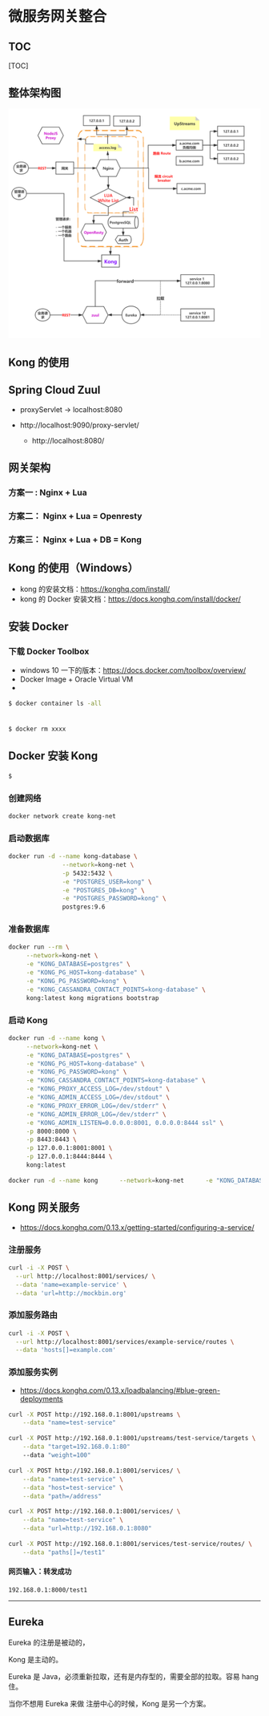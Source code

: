 # 微服务网关整合



## TOC

[TOC]



## 整体架构图



![1590541736312](/img/mercyblitz/GP-public/%E7%BD%91%E5%85%B3/assets/1590541736312.png)





## Kong 的使用

## Spring Cloud Zuul

- proxyServlet -> localhost:8080

- http://localhost:9090/proxy-servlet/
  - http://localhost:8080/

## 网关架构

### 方案一 : Nginx + Lua

### 方案二： Nginx + Lua =  Openresty

### 方案三：  Nginx + Lua + DB = Kong





## Kong 的使用（Windows）

- kong 的安装文档：<https://konghq.com/install/>
- kong 的 Docker 安装文档：<https://docs.konghq.com/install/docker/>





## 安装 Docker

### 下载 Docker Toolbox

- windows 10 一下的版本：https://docs.docker.com/toolbox/overview/ 
- Docker Image + Oracle Virtual VM
- 

```bash
$ docker container ls -all


$ docker rm xxxx

```



## Docker 安装 Kong

```bash
$ 
```



### 创建网络

```bash
docker network create kong-net
```



### 启动数据库

```bash
docker run -d --name kong-database \
               --network=kong-net \
               -p 5432:5432 \
               -e "POSTGRES_USER=kong" \
               -e "POSTGRES_DB=kong" \
               -e "POSTGRES_PASSWORD=kong" \
               postgres:9.6
```







### 准备数据库

```bash
docker run --rm \
     --network=kong-net \
     -e "KONG_DATABASE=postgres" \
     -e "KONG_PG_HOST=kong-database" \
     -e "KONG_PG_PASSWORD=kong" \
     -e "KONG_CASSANDRA_CONTACT_POINTS=kong-database" \
     kong:latest kong migrations bootstrap
```



### 启动 Kong

```bash
docker run -d --name kong \
     --network=kong-net \
     -e "KONG_DATABASE=postgres" \
     -e "KONG_PG_HOST=kong-database" \
     -e "KONG_PG_PASSWORD=kong" \
     -e "KONG_CASSANDRA_CONTACT_POINTS=kong-database" \
     -e "KONG_PROXY_ACCESS_LOG=/dev/stdout" \
     -e "KONG_ADMIN_ACCESS_LOG=/dev/stdout" \
     -e "KONG_PROXY_ERROR_LOG=/dev/stderr" \
     -e "KONG_ADMIN_ERROR_LOG=/dev/stderr" \
     -e "KONG_ADMIN_LISTEN=0.0.0.0:8001, 0.0.0.0:8444 ssl" \
     -p 8000:8000 \
     -p 8443:8443 \
     -p 127.0.0.1:8001:8001 \
     -p 127.0.0.1:8444:8444 \
     kong:latest
```



```bash
docker run -d --name kong      --network=kong-net      -e "KONG_DATABASE=postgres"      -e "KONG_PG_HOST=kong-database"      -e "KONG_PG_PASSWORD=kong"      -e "KONG_CASSANDRA_CONTACT_POINTS=kong-database"      -e "KONG_PROXY_ACCESS_LOG=/dev/stdout"      -e "KONG_ADMIN_ACCESS_LOG=/dev/stdout"      -e "KONG_PROXY_ERROR_LOG=/dev/stderr"      -e "KONG_ADMIN_ERROR_LOG=/dev/stderr"      -e "KONG_ADMIN_LISTEN=0.0.0.0:8001, 0.0.0.0:8444 ssl"      -p 8000:8000      -p 8443:8443      -p 127.0.0.1:8001:8001      -p 127.0.0.1:8444:8444      kong:latest
```



## Kong 网关服务

- <https://docs.konghq.com/0.13.x/getting-started/configuring-a-service/>

### 注册服务

```bash
curl -i -X POST \
  --url http://localhost:8001/services/ \
  --data 'name=example-service' \
  --data 'url=http://mockbin.org'
```



### 添加服务路由

```bash
curl -i -X POST \
  --url http://localhost:8001/services/example-service/routes \
  --data 'hosts[]=example.com'
```



### 添加服务实例

- <https://docs.konghq.com/0.13.x/loadbalancing/#blue-green-deployments>

```bash
curl -X POST http://192.168.0.1:8001/upstreams \
    --data "name=test-service"
```



```bash
curl -X POST http://192.168.0.1:8001/upstreams/test-service/targets \
    --data "target=192.168.0.1:80"
    --data "weight=100"
```



```bash
curl -X POST http://192.168.0.1:8001/services/ \
    --data "name=test-service" \
    --data "host=test-service" \
    --data "path=/address"
```



```bash
curl -X POST http://192.168.0.1:8001/services/ \
    --data "name=test-service" \
    --data "url=http://192.168.0.1:8080"
```





```bash
curl -X POST http://192.168.0.1:8001/services/test-service/routes/ \
    --data "paths[]=/test1"
```



#### 网页输入：转发成功

```
192.168.0.1:8000/test1
```







-----



## Eureka 

Eureka 的注册是被动的，

Kong 是主动的。



Eureka 是 Java，必须重新拉取，还有是内存型的，需要全部的拉取。容易 hang 住。



当你不想用 Eureka 来做 注册中心的时候，Kong 是另一个方案。







